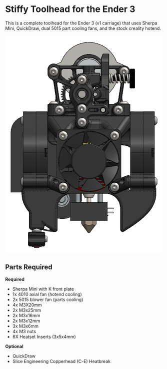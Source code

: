 # Stiffy Toolhead for the Ender 3

This is a complete toolhead for the Ender 3 (v1 carriage) that uses Sherpa Mini, QuickDraw, dual 5015 part cooling fans, and the stock creality hotend.

![Image of Stiffy](./Images/Stiffy.png)

## Parts Required

**Required**
- Sherpa Mini with K front plate
- 1x 4010 axial fan (hotend cooling)
- 2x 5015 blower fan (parts cooling)
- 4x M3X20mm
- 2x M3x25mm
- 2x M3x16mm
- 2x M3x12mm
- 3x M3x6mm
- 4x M3 nuts
- 6X Heatset Inserts (3x5x4mm)

**Optional**
- QuickDraw
- Slice Engineering Copperhead (C-E) Heatbreak
